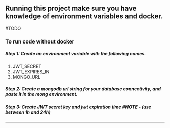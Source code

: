 ## Running this project make sure you have knowledge of environment variables and docker.

#TODO 

### To run code without docker
##### Step 1: Create an environment variable with the following names.

1. JWT_SECRET
2. JWT_EXPIRES_IN
3. MONGO_URL


##### Step 2: Create a mongodb url string for your database connectivity, and paste it in the mong environment.


##### Step 3: Create JWT secret key and jwt expiration time #NOTE - (use between 1h and 24h)

-------------------------